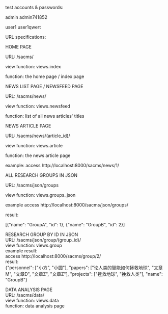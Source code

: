 test accounts & passwords:

admin admin741852

user1 user1qwert



URL specifications:

HOME PAGE

URL: /sacms/

view function: views.index

function: the home page / index page


NEWS LIST PAGE / NEWSFEED PAGE

URL: /sacms/news/

view function: views.newsfeed

function: list of all news articles' titles



NEWS ARTICLE PAGE

URL: /sacms/news/(article_id)/

view function: views.article

function: the news article page

example: access http://localhost:8000/sacms/news/1/



ALL RESEARCH GROUPS IN JSON

URL: /sacms/json/groups

view function: views.groups_json

example access http://localhost:8000/sacms/json/groups/

result:

[{"name": "GroupA", "id": 1}, {"name": "GroupB", "id": 2}]


RESEARCH GROUP BY ID IN JSON  
URL: /sacms/json/group/(group_id)/  
view function: views.group  
example result:  
access http://localhost:8000/sacms/group/2/  
result:  
{"personnel": ["小方", "小圆"], "papers": ["论人类的智能如何拯救地球", "文章M", "文章D", "文章Z", "文章Z"], "projects": ["拯救地球", "挽救人类"], "name": "GroupB"}


DATA ANALYSIS PAGE  
URL: /sacms/data/  
view function: views.data  
function: data analysis page  
